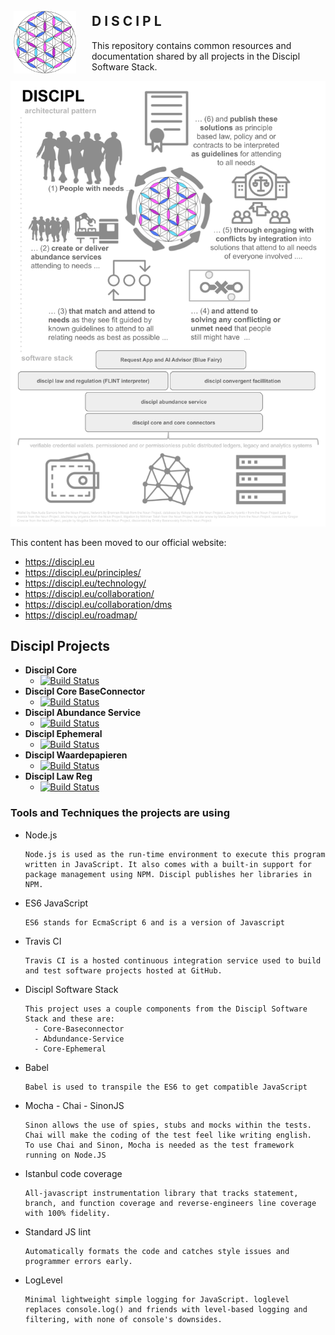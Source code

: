 <img align="left" width="100" height="100" style="margin: 25px 25px 5px 5px" src="images/discipl.svg">

## D I S C I P L
This repository contains common resources and documentation
shared by all projects in the Discipl Software Stack.

![](images/discipl-infographic.png)

This content has been moved to our official website:

- https://discipl.eu
- https://discipl.eu/principles/
- https://discipl.eu/technology/
- https://discipl.eu/collaboration/
- https://discipl.eu/collaboration/dms
- https://discipl.eu/roadmap/

## Discipl Projects

- **Discipl Core** 
  - [![Build Status](https://travis-ci.org/discipl/core.svg?branch=master)](https://travis-ci.org/discipl/core)
- **Discipl Core BaseConnector** 
  - [![Build Status](https://travis-ci.org/discipl/discipl-core-baseconnector.svg?branch=master)](https://travis-ci.org/discipl/discipl-core-baseconnector)
- **Discipl Abundance Service** 
  - [![Build Status](https://travis-ci.org/discipl/discipl-abundance-service.svg?branch=master)](https://travis-ci.org/discipl/discipl-abundance-service)
- **Discipl Ephemeral** 
  - [![Build Status](https://travis-ci.org/discipl/discipl-core-ephemeral.svg?branch=master)](https://travis-ci.org/discipl/discipl-core-ephemeral)
- **Discipl Waardepapieren** 
  - [![Build Status](https://travis-ci.org/discipl/waardepapieren.svg?branch=master)](https://travis-ci.org/discipl/waardepapieren)
- **Discipl Law Reg** 
  - [![Build Status](https://travis-ci.org/discipl/discipl-law-reg.svg?branch=master)](https://travis-ci.org/discipl/discipl-law-reg)

### Tools and Techniques the projects are using

- Node.js
  ```
  Node.js is used as the run-time environment to execute this program written in JavaScript. It also comes with a built-in support for package management using NPM. Discipl publishes her libraries in NPM.
  ```
- ES6 JavaScript
  ```
  ES6 stands for EcmaScript 6 and is a version of Javascript
  ```
- Travis CI
  ```
  Travis CI is a hosted continuous integration service used to build and test software projects hosted at GitHub.
  ```
- Discipl Software Stack
  ```
  This project uses a couple components from the Discipl Software Stack and these are:
    - Core-Baseconnector
    - Abdundance-Service
    - Core-Ephemeral
  ```
- Babel
  ```
  Babel is used to transpile the ES6 to get compatible JavaScript
  ```
- Mocha - Chai - SinonJS
  ```
  Sinon allows the use of spies, stubs and mocks within the tests.
  Chai will make the coding of the test feel like writing english.
  To use Chai and Sinon, Mocha is needed as the test framework running on Node.JS
  ```
- Istanbul code coverage
  ```
  All-javascript instrumentation library that tracks statement, branch, and function coverage and reverse-engineers line coverage with 100% fidelity.
  ```
- Standard JS lint
  ```
  Automatically formats the code and catches style issues and programmer errors early.
  ```
- LogLevel
  ```
  Minimal lightweight simple logging for JavaScript. loglevel replaces console.log() and friends with level-based logging and filtering, with none of console's downsides.
  ```
